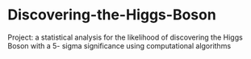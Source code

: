 # Discovering-the-Higgs-Boson
Project:  a statistical analysis for the likelihood of discovering the Higgs Boson with a 5- sigma significance using computational algorithms

